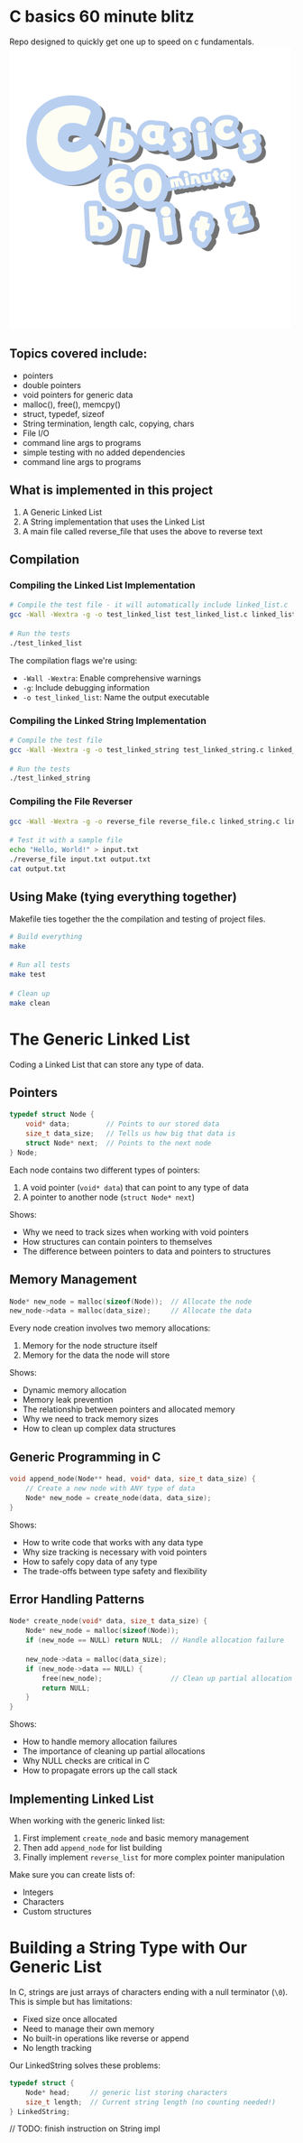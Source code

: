 # C basics 60 minute blitz 
Repo designed to quickly get one up to speed on c fundamentals.
![alt text](kawaii_c_basics.PNG)

## Topics covered include:
- pointers
- double pointers
- void pointers for generic data
- malloc(), free(), memcpy()
- struct, typedef, sizeof
- String termination, length calc, copying, chars
- File I/O
- command line args to programs
- simple testing with no added dependencies
- command line args to programs

## What is implemented in this project
1. A Generic Linked List
2. A String implementation that uses the Linked List
3. A main file called reverse_file that uses the above to reverse text


## Compilation


### Compiling the Linked List Implementation

```bash
# Compile the test file - it will automatically include linked_list.c
gcc -Wall -Wextra -g -o test_linked_list test_linked_list.c linked_list.c

# Run the tests
./test_linked_list
```

The compilation flags we're using:
- `-Wall -Wextra`: Enable comprehensive warnings
- `-g`: Include debugging information
- `-o test_linked_list`: Name the output executable

### Compiling the Linked String Implementation

```bash
# Compile the test file
gcc -Wall -Wextra -g -o test_linked_string test_linked_string.c linked_string.c linked_list.c

# Run the tests
./test_linked_string
```

### Compiling the File Reverser

```bash
gcc -Wall -Wextra -g -o reverse_file reverse_file.c linked_string.c linked_list.c

# Test it with a sample file
echo "Hello, World!" > input.txt
./reverse_file input.txt output.txt
cat output.txt
```

## Using Make (tying everything together)

Makefile ties together the the compilation and testing of project files.

```bash
# Build everything
make

# Run all tests
make test

# Clean up
make clean
```

# The Generic Linked List

Coding a Linked List that can store any type of data. 

## Pointers

```c
typedef struct Node {
    void* data;         // Points to our stored data
    size_t data_size;   // Tells us how big that data is
    struct Node* next;  // Points to the next node
} Node;
```

Each node contains two different types of pointers:
1. A void pointer (`void* data`) that can point to any type of data
2. A pointer to another node (`struct Node* next`)

Shows:
- Why we need to track sizes when working with void pointers
- How structures can contain pointers to themselves
- The difference between pointers to data and pointers to structures

## Memory Management

```c
Node* new_node = malloc(sizeof(Node));  // Allocate the node
new_node->data = malloc(data_size);     // Allocate the data
```

Every node creation involves two memory allocations:
1. Memory for the node structure itself
2. Memory for the data the node will store

Shows:
- Dynamic memory allocation
- Memory leak prevention
- The relationship between pointers and allocated memory
- Why we need to track memory sizes
- How to clean up complex data structures

## Generic Programming in C

```c
void append_node(Node** head, void* data, size_t data_size) {
    // Create a new node with ANY type of data
    Node* new_node = create_node(data, data_size);
}
```

Shows:
- How to write code that works with any data type
- Why size tracking is necessary with void pointers
- How to safely copy data of any type
- The trade-offs between type safety and flexibility

## Error Handling Patterns

```c
Node* create_node(void* data, size_t data_size) {
    Node* new_node = malloc(sizeof(Node));
    if (new_node == NULL) return NULL;  // Handle allocation failure
    
    new_node->data = malloc(data_size);
    if (new_node->data == NULL) {
        free(new_node);                 // Clean up partial allocation
        return NULL;
    }
}
```

Shows:
- How to handle memory allocation failures
- The importance of cleaning up partial allocations
- Why NULL checks are critical in C
- How to propagate errors up the call stack

## Implementing Linked List

When working with the generic linked list:
1. First implement `create_node` and basic memory management
2. Then add `append_node` for list building
3. Finally implement `reverse_list` for more complex pointer manipulation

Make sure you can create lists of:
- Integers
- Characters
- Custom structures

# Building a String Type with Our Generic List

In C, strings are just arrays of characters ending with a null terminator (`\0`). This is simple but has limitations:
- Fixed size once allocated
- Need to manage their own memory
- No built-in operations like reverse or append
- No length tracking

Our LinkedString solves these problems:

```c
typedef struct {
    Node* head;     // generic list storing characters
    size_t length;  // Current string length (no counting needed!)
} LinkedString;
```

// TODO: finish instruction on String impl